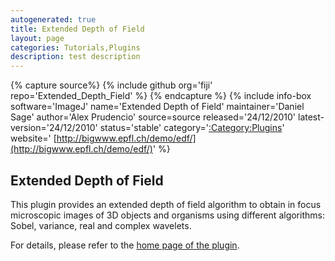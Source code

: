 ```yaml
---
autogenerated: true
title: Extended Depth of Field
layout: page
categories: Tutorials,Plugins
description: test description
---
```



{% capture source%}
{% include github org='fiji' repo='Extended\_Depth\_Field' %}
{% endcapture %}
{% include info-box software='ImageJ' name='Extended Depth of Field' maintainer='Daniel Sage' author='Alex Prudencio' source=source released='24/12/2010' latest-version='24/12/2010' status='stable' category='[:Category:Plugins](Category_Plugins)' website=' [http://bigwww.epfl.ch/demo/edf/](http://bigwww.epfl.ch/demo/edf/)' %}

Extended Depth of Field
-----------------------

This plugin provides an extended depth of field algorithm to obtain in focus microscopic images of 3D objects and organisms using different algorithms: Sobel, variance, real and complex wavelets.

For details, please refer to the [home page of the plugin](http://bigwww.epfl.ch/demo/edf/).

 
